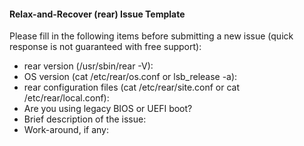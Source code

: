 #### Relax-and-Recover (rear) Issue Template

Please fill in the following items before submitting a new issue (quick response is not guaranteed with free support):

* rear version (/usr/sbin/rear -V):
* OS version (cat /etc/rear/os.conf or lsb_release -a):
* rear configuration files (cat /etc/rear/site.conf or cat /etc/rear/local.conf):
* Are you using legacy BIOS or UEFI boot?
* Brief description of the issue:
* Work-around, if any:
